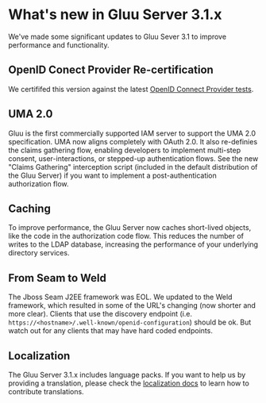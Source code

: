 # What's new in Gluu Server 3.1.x
We've made some significant updates to Gluu Sever 3.1 to improve performance and functionality. 

## OpenID Conect Provider Re-certification
We certififed this version against the latest [OpenID Connect Provider tests](http://openid.net/certification/).  

## UMA 2.0
Gluu is the first commercially supported IAM server to support the UMA 2.0 specification. UMA now aligns completely with OAuth 2.0. It also re-definies the claims gathering flow, enabling developers to implement multi-step consent, user-interactions, or stepped-up authentication flows. See the new "Claims Gathering" interception script (included in the default distribution of the Gluu Server) if you want to implement a post-authentication authorization flow.  

## Caching
To improve performance, the Gluu Server now caches short-lived objects, like the code in the authorization code flow. This reduces the number of writes to the LDAP database, increasing the performance of your underlying directory services. 

## From Seam to Weld
The Jboss Seam J2EE framework was EOL. We updated to the Weld framework, which resulted in some of the URL's changing (now shorter and more clear). Clients that use the discovery endpoint (i.e. `https://<hostname>/.well-known/openid-configuration`) should be ok. But watch out for any clients that may have hard coded endpoints. 

## Localization
The Gluu Server 3.1.x includes language packs. If you want to help us by providing a translation, please check the [localization docs](./developer-guide/localization.md) to learn how to contribute translations. 
